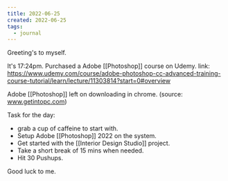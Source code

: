 ```yaml
---
title: 2022-06-25
created: 2022-06-25
tags:
  - journal
---
```


Greeting's to myself.

It's 17:24pm.
Purchased a Adobe [[Photoshop]] course on Udemy.
link: https://www.udemy.com/course/adobe-photoshop-cc-advanced-training-course-tutorial/learn/lecture/11303814?start=0#overview

Adobe [[Photoshop]] left on downloading in chrome.
(source: www.getintopc.com)

Task for the day: 
- grab a cup of caffeine to start with.
- Setup Adobe [[Photoshop]] 2022 on the system.
- Get started with the [[Interior Design Studio]] project. 
- Take a short break of 15 mins when needed. 
- Hit 30 Pushups.

Good luck to me. 

